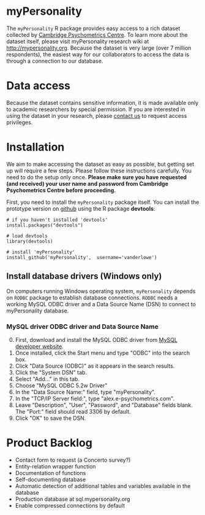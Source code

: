 myPersonality
=============

The `myPersonality` R package provides easy access to a rich dataset collected by [Cambridge Psychometrics Centre](http://www.psychometrics.cam.ac.uk). To learn more about the dataset itself, please visit myPersonality research wiki at http://mypersonality.org. Because the dataset is very large (over 7 million respondents), the easiest way for our collaborators to access the data is through a connection to our database.

# Data access
Because the dataset contains sensitive information, it is made available only to academic researchers by special permission. If you are interested in using the dataset in your research, please [contact us](http://mypersonality.org/wiki/doku.php?id=database_use_guidelines) to request access privileges.

# Installation
We aim to make accessing the dataset as easy as possible, but getting set up will require a few steps. Please follow these instructions carefully. You need to do the setup only once. **Please make sure you have requested (and received) your user name and password from Cambridge Psychometrics Centre before proceeding.**

First, you need to install the `myPersonality` package itself. You can install the prototype version on [github](https://github.com/vanderlowe/myPersonality) using the R package **devtools**:
```
# if you haven't installed 'devtools'
install.packages("devtools") 

# load devtools
library(devtools)

# install 'myPersonality'
install_github('myPersonality',  username='vanderlowe')
```
## Install database drivers (Windows only)
On computers running Windows operating system, `myPersonality` depends on `RODBC` package to establish database connections. `RODBC` needs a working MySQL ODBC driver and a Data Source Name (DSN) to connect to myPersonality database.

### MySQL driver ODBC driver and Data Source Name
0. First, download and install the MySQL ODBC driver from [MySQL developer website](http://dev.mysql.com/downloads/connector/odbc/5.2.html#downloads).
1. Once installed, click the Start menu and type "ODBC" into the search box.
2. Click "Data Source (ODBC)" as it appears in the search results.
3. Click the "System DSN" tab. 
4. Select "Add..." in this tab.
5. Choose "MySQL ODBC 5.2w Driver"
6. In the "Data Source Name:" field, type "myPersonality".
7. In the "TCP/IP Server field:", type "alex.e-psychometrics.com".
8. Leave "Description", "User", "Password", and "Database" fields blank. The "Port:" field should read 3306 by default.
9. Click "OK" to save the DSN.

# Product Backlog
* Contact form to request (a Concerto survey?)
* Entity-relation wrapper function
* Documentation of functions
* Self-documenting database
* Automatic detection of additional tables and variables available in the database
* Production database at sql.mypersonality.org
* Enable compressed connections by default